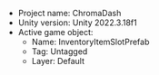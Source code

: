 <!-- UNITY CODE ASSIST INSTRUCTIONS START -->
- Project name: ChromaDash
- Unity version: Unity 2022.3.18f1
- Active game object:
  - Name: InventoryItemSlotPrefab
  - Tag: Untagged
  - Layer: Default
<!-- UNITY CODE ASSIST INSTRUCTIONS END -->